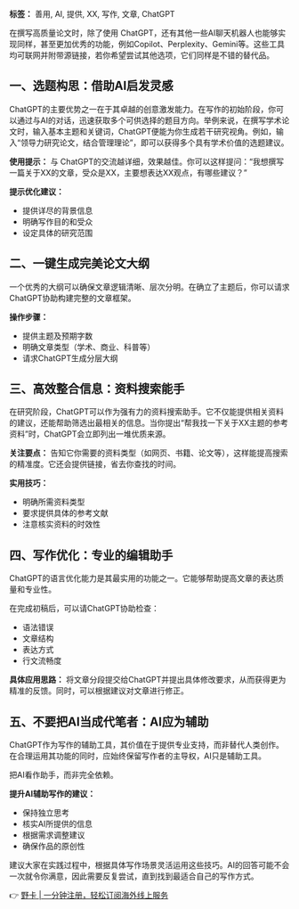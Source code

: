 **标签：** 善用, AI, 提供, XX, 写作, 文章, ChatGPT

在撰写高质量论文时，除了使用 ChatGPT，还有其他一些AI聊天机器人也能够实现同样，甚至更加优秀的功能，例如Copilot、Perplexity、Gemini等。这些工具均可联网并附带源链接，若你希望尝试其他选项，它们同样是不错的替代品。

## 一、选题构思：借助AI启发灵感

ChatGPT的主要优势之一在于其卓越的创意激发能力。在写作的初始阶段，你可以通过与AI的对话，迅速获取多个可供选择的题目方向。举例来说，在撰写学术论文时，输入基本主题和关键词，ChatGPT便能为你生成若干研究视角。例如，输入“领导力研究论文，结合管理理论”，即可以获得多个具有学术价值的选题建议。

**使用提示：** 与 ChatGPT的交流越详细，效果越佳。你可以这样提问：“我想撰写一篇关于XX的文章，受众是XX，主要想表达XX观点，有哪些建议？”

**提示优化建议：**
- 提供详尽的背景信息
- 明确写作目的和受众
- 设定具体的研究范围

## 二、一键生成完美论文大纲

一个优秀的大纲可以确保文章逻辑清晰、层次分明。在确立了主题后，你可以请求ChatGPT协助构建完整的文章框架。

**操作步骤：**
- 提供主题及预期字数
- 明确文章类型（学术、商业、科普等）
- 请求ChatGPT生成分层大纲

## 三、高效整合信息：资料搜索能手

在研究阶段，ChatGPT可以作为强有力的资料搜索助手。它不仅能提供相关资料的建议，还能帮助筛选出最相关的信息。当你提出“帮我找一下关于XX主题的参考资料”时，ChatGPT会立即列出一堆优质来源。

**关注要点：** 告知它你需要的资料类型（如网页、书籍、论文等），这样能提高搜索的精准度。它还会提供链接，省去你查找的时间。

**实用技巧：**
- 明确所需资料类型
- 要求提供具体的参考文献
- 注意核实资料的时效性

## 四、写作优化：专业的编辑助手

ChatGPT的语言优化能力是其最实用的功能之一。它能够帮助提高文章的表达质量和专业性。

在完成初稿后，可以请ChatGPT协助检查：
- 语法错误
- 文章结构
- 表达方式
- 行文流畅度

**具体应用思路：** 将文章分段提交给ChatGPT并提出具体修改要求，从而获得更为精准的反馈。同时，可以根据建议对文章进行修正。

## 五、不要把AI当成代笔者：AI应为辅助

ChatGPT作为写作的辅助工具，其价值在于提供专业支持，而非替代人类创作。在合理运用其功能的同时，应始终保留写作者的主导权，AI只是辅助工具。

把AI看作助手，而非完全依赖。

**提升AI辅助写作的建议：**
- 保持独立思考
- 核实AI所提供的信息
- 根据需求调整建议
- 确保作品的原创性

建议大家在实践过程中，根据具体写作场景灵活运用这些技巧。AI的回答可能不会一次就令你满意，因此需要反复尝试，直到找到最适合自己的写作方式。

👉 [野卡 | 一分钟注册，轻松订阅海外线上服务](https://bit.ly/bewildcard)